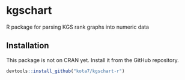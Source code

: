 
<!-- README.md is generated from README.Rmd. Please edit that file -->
kgschart
========

R package for parsing KGS rank graphs into numeric data

Installation
------------

This package is not on CRAN yet. Install it from the GitHub repository.

``` r
devtools::install_github("kota7/kgschart-r")
```
